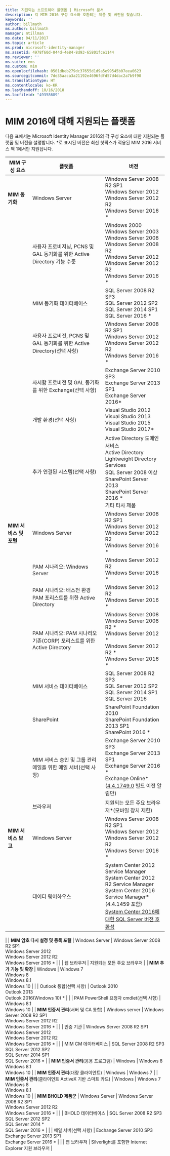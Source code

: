 ```yaml
---
title: 지원되는 소프트웨어 플랫폼 | Microsoft 문서
description: 각 MIM 2016 구성 요소와 호환되는 제품 및 버전을 찾습니다.
keywords: ''
author: billmath
ms.author: billmath
manager: mtillman
ms.date: 04/11/2017
ms.topic: article
ms.prod: microsoft-identity-manager
ms.assetid: 4978f60d-044d-4e84-8d93-65801fce1144
ms.reviewer: ''
ms.suite: ems
ms.custom: mim
ms.openlocfilehash: 0501dbeb279dc37655d1d9a5e99545b07eea0623
ms.sourcegitcommit: 7de35aaca3a21192e4696fdfd57d4dac2a7b9f90
ms.translationtype: HT
ms.contentlocale: ko-KR
ms.lasthandoff: 10/16/2018
ms.locfileid: "49358689"
---
```

# <a name="supported-platforms-for-mim-2016"></a>MIM 2016에 대해 지원되는 플랫폼

다음 표에서는 Microsoft Identity Manager 2016의 각 구성 요소에 대한 지원되는 플랫폼 및 버전을 설명합니다. *로 표시된 버전은 최신 핫픽스가 적용된 MIM 2016 서비스 팩 1에서만 지원됩니다.


| **MIM 구성 요소** | **플랫폼** | **버전** |
|-------------------|--------------|--------------|
| **MIM 동기화** | Windows Server | Windows Server 2008 R2 SP1<br/>Windows Server 2012<br/>Windows Server 2012 R2<br/>Windows Server 2016 * |
| | 사용자 프로비저닝, PCNS 및 GAL 동기화를 위한 Active Directory 기능 수준 | Windows 2000 <br/>Windows Server 2003<br/>Windows Server 2008<br/>Windows Server 2008 R2<br/>Windows Server 2012<br/>Windows Server 2012 R2<br/>Windows Server 2016 *
| | MIM 동기화 데이터베이스 | SQL Server 2008 R2 SP3<br/>SQL Server 2012 SP2<br/>SQL Server 2014 SP1 <br/> SQL Server 2016 * |
| | 사용자 프로비전, PCNS 및 GAL 동기화를 위한 Active Directory(선택 사항)|Windows Server 2008 R2 SP1<br/>Windows Server 2012<br/>Windows Server 2012 R2 <br/> Windows Server 2016 * |
| | 사서함 프로비전 및 GAL 동기화를 위한 Exchange(선택 사항)|Exchange Server 2010 SP3<br/>Exchange Server 2013 SP1<br/>Exchange Server 2016* |
| | 개발 환경(선택 사항) | Visual Studio 2012<br/>Visual Studio 2013 <br/> Visual Studio 2015 <br/> Visual Studio 2017* |
| | 추가 연결된 시스템(선택 사항) | Active Directory 도메인 서비스<br/>Active Directory<br/>Lightweight Directory Services<br/>SQL Server 2008 이상<br/>SharePoint Server 2013<br/> SharePoint Server 2016 * <br/> 기타 타사 제품 |
| **MIM 서비스 및 포털** | Windows Server | Windows Server 2008 R2 SP1<br/>Windows Server 2012<br/>Windows Server 2012 R2 <br/> Windows Server 2016 * |
| |PAM 시나리오: Windows Server | Windows Server 2012 R2 <br/> Windows Server 2016 * |
| |PAM 시나리오: 배스천 환경 PAM 포리스트를 위한 Active Directory | Windows Server 2012 R2 <br/> Windows Server 2016 * |
| |PAM 시나리오: PAM 시나리오 기존(CORP) 포리스트를 위한 Active Directory | Windows Server 2008 <br/> Windows Server 2008 R2 * <br/> Windows Server 2012 * <br/> Windows Server 2012 R2 * <br/> Windows Server 2016 * |
| | MIM 서비스 데이터베이스 | SQL Server 2008 R2 SP3<br/>SQL Server 2012 SP2<br/>SQL Server 2014 SP1 <br/> SQL Server 2016 |
| | SharePoint | SharePoint Foundation 2010<br/>SharePoint Foundation 2013 SP1 <br/> SharePoint 2016 * |
| | MIM 서비스 승인 및 그룹 관리 메일을 위한 메일 서버(선택 사항) | Exchange Server 2010 SP3<br/>Exchange Server 2013 SP1 <br/> Exchange Server 2016 * <br/> Exchange Online*([4.4.1749.0](https://docs.microsoft.com/microsoft-identity-manager/reference/version-history#version-4417490) 빌드 이전 알림만) |
| | 브라우저 | 지원되는 모든 주요 브라우저*(모바일 장치 제한)|
| **MIM 서비스 보고** | Windows Server |  Windows Server 2008 R2 SP1<br/>Windows Server 2012 <br/>Windows Server 2012 R2 <br/> Windows Server 2016 * |
| | 데이터 웨어하우스 | System Center 2012 Service Manager <br/> System Center 2012 R2 Service Manager </br> System Center 2016 Service Manager*(4.4.1459 포함)<br/> [System Center 2016에 대한 SQL Server 버전 호환성](https://docs.microsoft.com/system-center/scsm/upgrade-to-sm-2016)
 |
| **MIM 암호 다시 설정 및 등록 포털** | Windows Server | Windows Server 2008 R2 SP1<br/>Windows Server 2012<br/>Windows Server 2012 R2 <br/> Windows Server 2016 * |
| | 웹 브라우저 | 지원되는 모든 주요 브라우저 |
| **MIM 추가 기능 및 확장** | Windows | Windows 7<br/>Windows 8<br/>Windows 8.1<br/>Windows 10 |
| | Outlook 통합(선택 사항) | Outlook 2010<br/>Outlook 2013 <br/> Outlook 2016(Windows 10) * |
| | PAM PowerShell 요청자 cmdlet(선택 사항) | Windows 8.1<br/>Windows 10 |
| **MIM 인증서 관리**(서버 및 CA 통합) | Windows server | Windows Server 2008 R2 SP1<br/>Windows Server 2012 R2 <br/> Windows Server 2016 * |
| | 인증 기관 | Windows Server 2008 R2 SP1<br/>Windows Server 2012<br/>Windows Server 2012 R2 <br/> Windows Server 2016 * |
| | MIM CM 데이터베이스 | SQL Server 2008 R2 SP3<br/>SQL Server 2012 SP2<br/>SQL Server 2014 SP1 <br/> SQL Server 2016 * |
| **MIM 인증서 관리**(응용 프로그램) | Windows | Windows 8<br/>Windows 8.1<br/>Windows 10 |
| **MIM 인증서 관리**(대량 클라이언트) | Windows | Windows 7 |
| **MIM 인증서 관리**(클라이언트 ActiveX 기반 스마트 카드) | Windows | Windows 7 </br> Windows 8 </br> Windows 8.1 </br> Windows 10 |
| **MIM BHOLD 제품군** | Windows Server | Windows Server 2008 R2 SP1<br/>Windows Server 2012 R2 <br/> Windows Server 2016 * |
| | BHOLD 데이터베이스 | SQL Server 2008 R2 SP3<br/>SQL Server 2012 SP2 <br/> SQL Server 2014 * <br/> SQL Server 2016 * |
| | 메일 서버(선택 사항) | Exchange Server 2010 SP3<br/>Exchange Server 2013 SP1 <br/> Exchange Server 2016 * |
| | 웹 브라우저 | Silverlight를 포함한 Internet Explorer 지원 브라우저 |
